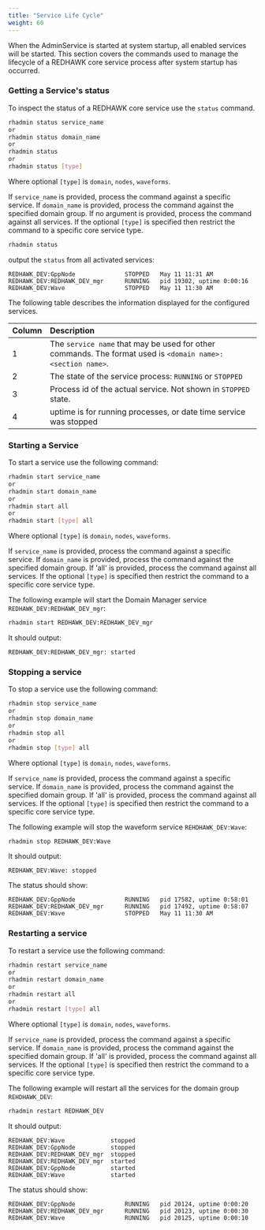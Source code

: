 ```yaml
---
title: "Service Life Cycle"
weight: 60
---
```


When the AdminService is started at system startup, all enabled services will be started.  This section covers the commands used to manage the lifecycle of a REDHAWK core service process after system startup has occurred.

### Getting a Service's status
To inspect the status of a REDHAWK core service use the `status` command.
```sh
rhadmin status service_name
or
rhadmin status domain_name
or
rhadmin status
or
rhadmin status [type]
```
Where optional `[type]` is `domain`, `nodes`, `waveforms`.

If `service_name` is provided, process the command against a specific service. If `domain_name` is provided, process the command against the specified domain group. If no argument is provided, process the command against all services. If the optional `[type]` is specified then restrict the command to a specific core service type.

```sh
rhadmin status
```
output the `status` from all activated services:
```
REDHAWK_DEV:GppNode              STOPPED   May 11 11:31 AM
REDHAWK_DEV:REDHAWK_DEV_mgr      RUNNING   pid 19302, uptime 0:00:16
REDHAWK_DEV:Wave                 STOPPED   May 11 11:30 AM
```
The following table describes the information displayed for the configured services.

| Column    | Description  |
| :-------- | :----------- |
| 1         | The `service name` that may be used for other commands. The format used is `<domain name>:<section name>`. |
| 2         | The state of the service process: `RUNNING` or `STOPPED` |
| 3         | Process id of the actual service. Not shown in `STOPPED` state. |
| 4         | uptime is for running processes, or date time service was stopped |


### Starting a Service
To start a service use the following command:
```sh
rhadmin start service_name
or
rhadmin start domain_name
or
rhadmin start all
or
rhadmin start [type] all
```
Where optional `[type]` is `domain`, `nodes`, `waveforms`.

If `service_name` is provided, process the command against a specific service. If `domain_name` is provided, process the command against the specified domain group. If 'all' is provided, process the command against all services. If the optional `[type]` is specified then restrict the command to a specific core service type.

The following example will start the Domain Manager service `REDHAWK_DEV:REDHAWK_DEV_mgr`:

```sh
rhadmin start REDHAWK_DEV:REDHAWK_DEV_mgr
```
It should output:
```
REDHAWK_DEV:REDHAWK_DEV_mgr: started
```
### Stopping a service
To stop a service use the following command:
```sh
rhadmin stop service_name
or
rhadmin stop domain_name
or
rhadmin stop all
or
rhadmin stop [type] all
```
Where optional `[type]` is `domain`, `nodes`, `waveforms`.

If `service_name` is provided, process the command against a specific service. If `domain_name` is provided, process the command against the specified domain group. If 'all' is provided, process the command against all services. If the optional `[type]` is specified then restrict the command to a specific core service type.


The following example will stop the waveform service `REHDHAWK_DEV:Wave`:

```sh
rhadmin stop REDHAWK_DEV:Wave
```
It should output:
```
REDHAWK_DEV:Wave: stopped
```

The status should show:
```
REDHAWK_DEV:GppNode              RUNNING   pid 17582, uptime 0:58:01
REDHAWK_DEV:REDHAWK_DEV_mgr      RUNNING   pid 17492, uptime 0:58:07
REDHAWK_DEV:Wave                 STOPPED   May 11 11:30 AM
```

### Restarting a service
To restart a service use the following command:
```sh
rhadmin restart service_name
or
rhadmin restart domain_name
or
rhadmin restart all
or
rhadmin restart [type] all
```
Where optional `[type]` is `domain`, `nodes`, `waveforms`.

If `service_name` is provided, process the command against a specific service. If `domain_name` is provided, process the command against the specified domain group. If 'all' is provided, process the command against all services. If the optional `[type]` is specified then restrict the command to a specific core service type.


The following example will restart all the services for the domain group `REHDHAWK_DEV`:

```sh
rhadmin restart REDHAWK_DEV
```
It should output:
```
REDHAWK_DEV:Wave             stopped
REDHAWK_DEV:GppNode          stopped
REDHAWK_DEV:REDHAWK_DEV_mgr  stopped
REDHAWK_DEV:REDHAWK_DEV_mgr  started
REDHAWK_DEV:GppNode          started
REDHAWK_DEV:Wave             started
```

The status should show:
```
REDHAWK_DEV:GppNode              RUNNING   pid 20124, uptime 0:00:20
REDHAWK_DEV:REDHAWK_DEV_mgr      RUNNING   pid 20123, uptime 0:00:30
REDHAWK_DEV:Wave                 RUNNING   pid 20125, uptime 0:00:10
```
